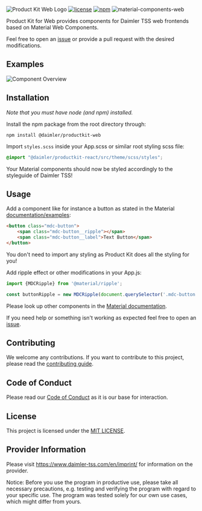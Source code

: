 <!-- SPDX-License-Identifier: MIT --->
<!-- © Daimler TSS GmbH --->
![Product Kit Web Logo](https://github.com/Daimler/product-kit_web/raw/main/docs/images/productkit_web_github_logo.png)
[![license](https://img.shields.io/badge/license-MIT-38de03e?style=flat)](LICENSE)
[![npm](https://img.shields.io/npm/v/@daimler/productkit-web)](https://www.npmjs.com/package/@daimler/productkit-web)
![material-components-web](https://img.shields.io/badge/material--components--web-v10.0.0-046AAE?&style=flat)

Product Kit for Web provides components for Daimler TSS web frontends based on Material Web Components.

Feel free to open an [issue](https://github.com/Daimler/product-kit_web/issues) or provide a pull request with the desired modifications.

## Examples
![Component Overview](https://github.com/Daimler/product-kit_web/raw/main/docs/images/component-overview-teaser.png)

## Installation

*Note that you must have node (and npm) installed.*

Install the npm package from the root directory through:
```
npm install @daimler/productkit-web
```

Import `styles.scss` inside your App.scss or similar root styling scss file:
```scss
@import "@daimler/productkit-react/src/theme/scss/styles";
```

Your Material components should now be styled accordingly to the styleguide of Daimler TSS!

## Usage

Add a component like for instance a button as stated in the Material [documentation/examples](https://github.com/material-components/material-components-web/tree/v10.0.0/packages/mdc-button):
```html
<button class="mdc-button">
    <span class="mdc-button__ripple"></span>
    <span class="mdc-button__label">Text Button</span>
</button>
```

You don't need to import any styling as Product Kit does all the styling for you!

Add ripple effect or other modifications in your App.js:
```javascript
import {MDCRipple} from '@material/ripple';

const buttonRipple = new MDCRipple(document.querySelector('.mdc-button'));
```

Please look up other components in the [Material documentation](https://github.com/material-components/material-components-web/tree/v10.0.0/packages).

If you need help or something isn't working as expected feel free to open an [issue](https://github.com/Daimler/product-kit_web/issues).

## Contributing

We welcome any contributions.
If you want to contribute to this project, please read the [contributing guide](CONTRIBUTING.md).

## Code of Conduct

Please read our [Code of Conduct](https://github.com/Daimler/daimler-foss/blob/master/CODE_OF_CONDUCT.md) as it is our base for interaction.

## License

This project is licensed under the [MIT LICENSE](LICENSE).

## Provider Information

Please visit <https://www.daimler-tss.com/en/imprint/> for information on the provider.

Notice: Before you use the program in productive use, please take all necessary precautions,
e.g. testing and verifying the program with regard to your specific use.
The program was tested solely for our own use cases, which might differ from yours.